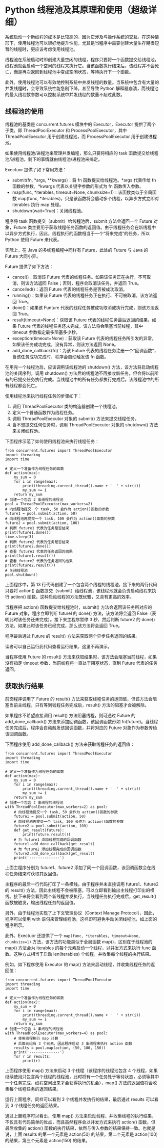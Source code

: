 # Python 线程池及其原理和使用（超级详细）

系统启动一个新线程的成本是比较高的，因为它涉及与操作系统的交互。在这种情形下，使用线程池可以很好地提升性能，尤其是当程序中需要创建大量生存期很短暂的线程时，更应该考虑使用线程池。

线程池在系统启动时即创建大量空闲的线程，程序只要将一个函数提交给线程池，线程池就会启动一个空闲的线程来执行它。当该函数执行结束后，该线程并不会死亡，而是再次返回到线程池中变成空闲状态，等待执行下一个函数。

此外，使用线程池可以有效地控制系统中并发线程的数量。当系统中包含有大量的并发线程时，会导致系统性能急剧下降，甚至导致 Python 解释器崩溃，而线程池的最大线程数参数可以控制系统中并发线程的数量不超过此数。

## 线程池的使用

线程池的基类是 concurrent.futures 模块中的 Executor，Executor 提供了两个子类，即 ThreadPoolExecutor 和 ProcessPoolExecutor，其中 ThreadPoolExecutor 用于创建线程池，而 ProcessPoolExecutor 用于创建进程池。

如果使用线程池/进程池来管理并发编程，那么只要将相应的 task 函数提交给线程池/进程池，剩下的事情就由线程池/进程池来搞定。

Exectuor 提供了如下常用方法：

*   submit(fn, *args, **kwargs)：将 fn 函数提交给线程池。*args 代表传给 fn 函数的参数，*kwargs 代表以关键字参数的形式为 fn 函数传入参数。
*   map(func, *iterables, timeout=None, chunksize=1)：该函数类似于全局函数 map(func, *iterables)，只是该函数将会启动多个线程，以异步方式立即对 iterables 执行 map 处理。
*   shutdown(wait=True)：关闭线程池。

程序将 task 函数提交（submit）给线程池后，submit 方法会返回一个 Future 对象，Future 类主要用于获取线程任务函数的返回值。由于线程任务会在新线程中以异步方式执行，因此，线程执行的函数相当于一个“将来完成”的任务，所以 Python 使用 Future 来代表。

实际上，在 Java 的多线程编程中同样有 Future，此处的 Future 与 Java 的 Future 大同小异。

Future 提供了如下方法：

*   cancel()：取消该 Future 代表的线程任务。如果该任务正在执行，不可取消，则该方法返回 False；否则，程序会取消该任务，并返回 True。
*   cancelled()：返回 Future 代表的线程任务是否被成功取消。
*   running()：如果该 Future 代表的线程任务正在执行、不可被取消，该方法返回 True。
*   done()：如果该 Funture 代表的线程任务被成功取消或执行完成，则该方法返回 True。
*   result(timeout=None)：获取该 Future 代表的线程任务最后返回的结果。如果 Future 代表的线程任务还未完成，该方法将会阻塞当前线程，其中 timeout 参数指定最多阻塞多少秒。
*   exception(timeout=None)：获取该 Future 代表的线程任务所引发的异常。如果该任务成功完成，没有异常，则该方法返回 None。
*   add_done_callback(fn)：为该 Future 代表的线程任务注册一个“回调函数”，当该任务成功完成时，程序会自动触发该 fn 函数。

在用完一个线程池后，应该调用该线程池的 shutdown() 方法，该方法将启动线程池的关闭序列。调用 shutdown() 方法后的线程池不再接收新任务，但会将以前所有的已提交任务执行完成。当线程池中的所有任务都执行完成后，该线程池中的所有线程都会死亡。

使用线程池来执行线程任务的步骤如下：

1.  调用 ThreadPoolExecutor 类的构造器创建一个线程池。
2.  定义一个普通函数作为线程任务。
3.  调用 ThreadPoolExecutor 对象的 submit() 方法来提交线程任务。
4.  当不想提交任何任务时，调用 ThreadPoolExecutor 对象的 shutdown() 方法来关闭线程池。

下面程序示范了如何使用线程池来执行线程任务：

```
from concurrent.futures import ThreadPoolExecutor
import threading
import time

# 定义一个准备作为线程任务的函数
def action(max):
    my_sum = 0
    for i in range(max):
        print(threading.current_thread().name + '  ' + str(i))
        my_sum += i
    return my_sum
# 创建一个包含 2 条线程的线程池
pool = ThreadPoolExecutor(max_workers=2)
# 向线程池提交一个 task, 50 会作为 action()函数的参数
future1 = pool.submit(action, 50)
# 向线程池再提交一个 task, 100 会作为 action()函数的参数
future2 = pool.submit(action, 100)
# 判断 future1 代表的任务是否结束
print(future1.done())
time.sleep(3)
# 判断 future2 代表的任务是否结束
print(future2.done())
# 查看 future1 代表的任务返回的结果
print(future1.result())
# 查看 future2 代表的任务返回的结果
print(future2.result())
# 关闭线程池
pool.shutdown()
```

上面程序中，第 13 行代码创建了一个包含两个线程的线程池，接下来的两行代码只要将 action() 函数提交（submit）给线程池，该线程池就会负责启动线程来执行 action() 函数。这种启动线程的方法既优雅，又具有更高的效率。

当程序把 action() 函数提交给线程池时，submit() 方法会返回该任务所对应的 Future 对象，程序立即判断 futurel 的 done() 方法，该方法将会返回 False（表明此时该任务还未完成）。接下来主程序暂停 3 秒，然后判断 future2 的 done() 方法，如果此时该任务已经完成，那么该方法将会返回 True。

程序最后通过 Future 的 result() 方法来获取两个异步任务返回的结果。

读者可以自己运行此代码查看运行结果，这里不再演示。

当程序使用 Future 的 result() 方法来获取结果时，该方法会阻塞当前线程，如果没有指定 timeout 参数，当前线程将一直处于阻塞状态，直到 Future 代表的任务返回。

## 获取执行结果

前面程序调用了 Future 的 result() 方法来获取线程任务的运回值，但该方法会阻塞当前主线程，只有等到钱程任务完成后，result() 方法的阻塞才会被解除。

如果程序不希望直接调用 result() 方法阻塞线程，则可通过 Future 的 add_done_callback() 方法来添加回调函数，该回调函数形如 fn(future)。当线程任务完成后，程序会自动触发该回调函数，并将对应的 Future 对象作为参数传给该回调函数。

下面程序使用 add_done_callback() 方法来获取线程任务的返回值：

```
from concurrent.futures import ThreadPoolExecutor
import threading
import time

# 定义一个准备作为线程任务的函数
def action(max):
    my_sum = 0
    for i in range(max):
        print(threading.current_thread().name + '  ' + str(i))
        my_sum += i
    return my_sum
# 创建一个包含 2 条线程的线程池
with ThreadPoolExecutor(max_workers=2) as pool:
    # 向线程池提交一个 task, 50 会作为 action()函数的参数
    future1 = pool.submit(action, 50)
    # 向线程池再提交一个 task, 100 会作为 action()函数的参数
    future2 = pool.submit(action, 100)
    def get_result(future):
        print(future.result())
    # 为 future1 添加线程完成的回调函数
    future1.add_done_callback(get_result)
    # 为 future2 添加线程完成的回调函数
    future2.add_done_callback(get_result)
    print('--------------')
```

上面主程序分别为 future1、future2 添加了同一个回调函数，该回调函数会在线程任务结束时获取其返回值。

主程序的最后一行代码打印了一条横线。由于程序并未直接调用 future1、future2 的 result() 方法，因此主线程不会被阻塞，可以立即看到输出主线程打印出的横线。接下来将会看到两个新线程并发执行，当线程任务执行完成后，get_result() 函数被触发，输出线程任务的返回值。

另外，由于线程池实现了上下文管理协议（Context Manage Protocol），因此，程序可以使用 with 语句来管理线程池，这样即可避免手动关闭线程池，如上面的程序所示。

此外，Exectuor 还提供了一个 `map(func, *iterables, timeout=None, chunksize=1)` 方法，该方法的功能类似于全局函数 map()，区别在于线程池的 map() 方法会为 iterables 的每个元素启动一个线程，以并发方式来执行 func 函数。这种方式相当于启动 len(iterables) 个线程，井收集每个线程的执行结果。

例如，如下程序使用 Executor 的 map() 方法来启动线程，并收集线程任务的返回值：

```
from concurrent.futures import ThreadPoolExecutor
import threading
import time

# 定义一个准备作为线程任务的函数
def action(max):
    my_sum = 0
    for i in range(max):
        print(threading.current_thread().name + '  ' + str(i))
        my_sum += i
    return my_sum
# 创建一个包含 4 条线程的线程池
with ThreadPoolExecutor(max_workers=4) as pool:
    # 使用线程执行 map 计算
    # 后面元组有 3 个元素，因此程序启动 3 条线程来执行 action 函数
    results = pool.map(action, (50, 100, 150))
    print('--------------')
    for r in results:
        print(r)
```

上面程序使用 map() 方法来启动 3 个线程（该程序的线程池包含 4 个线程，如果继续使用只包含两个线程的线程池，此时将有一个任务处于等待状态，必须等其中一个任务完成，线程空闲出来才会获得执行的机会），map() 方法的返回值将会收集每个线程任务的返回结果。

运行上面程序，同样可以看到 3 个线程并发执行的结果，最后通过 results 可以看到 3 个线程任务的返回结果。

通过上面程序可以看出，使用 map() 方法来启动线程，并收集线程的执行结果，不仅具有代码简单的优点，而且虽然程序会以并发方式来执行 action() 函数，但最后收集的 action() 函数的执行结果，依然与传入参数的结果保持一致。也就是说，上面 results 的第一个元素是 action(50) 的结果，第二个元素是 action(100) 的结果，第三个元素是 action(150) 的结果。